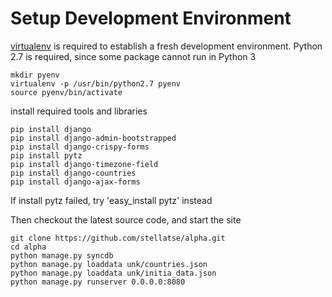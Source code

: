 # Setup Development Environment
[virtualenv](http://www.virtualenv.org/en/latest/index.html) is required to 
establish a fresh development environment. Python 2.7 is required, since some package cannot run in Python 3

    mkdir pyenv
    virtualenv -p /usr/bin/python2.7 pyenv
    source pyenv/bin/activate


install required tools and libraries

    pip install django
    pip install django-admin-bootstrapped
    pip install django-crispy-forms
    pip install pytz
    pip install django-timezone-field
    pip install django-countries
    pip install django-ajax-forms

If install pytz failed, try 'easy_install pytz' instead

Then checkout the latest source code, and start the site

    git clone https://github.com/stellatse/alpha.git
    cd alpha
    python manage.py syncdb
    python manage.py loaddata unk/countries.json
    python manage.py loaddata unk/initia_data.json
    python manage.py runserver 0.0.0.0:8080
